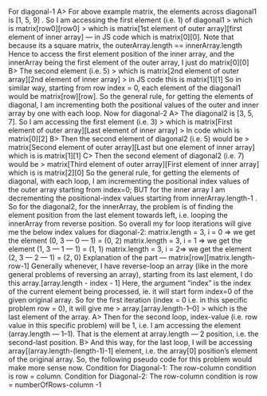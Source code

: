For diagonal-1
A> For above example matrix, the elements across diagonal1 is [1, 5, 9] . So I am accessing the first element (i.e. 1) of diagonal1 > which is matrix[row0][row0] > which is matrix[1st element of outer array][first element of inner array] — in JS code which is matrix[0][0].
Note that because its a square matrix, the outerArray.length == innerArray.length
Hence to access the first element position of the inner array, and the innerArray being the first element of the outer array, I just do matrix[0][0]
B> The second element (i.e. 5) > which is matrix[2nd element of outer array][2nd element of inner array] > in JS code this is matrix[1][1]
So in similar way, starting from row index = 0, each element of the diagonal1 would be matrix[row][row].
So the general rule, for getting the elements of diagonal, I am incrementing both the positional values of the outer and inner array by one with each loop.
Now for diagonal-2
A> The diagonal2 is [3, 5, 7]. So I am accessing the first element (i.e. 3) >
which is matrix[First element of outer array][Last element of inner array] > In code which is matrix[0][2]
B> Then the second element of diagonal2 (i.e. 5) would be >
matrix[Second element of outer array][Last but one element of inner array]
which is is matrix[1][1]
C> Then the second element of diagonal2 (i.e. 7) would be >
matrix[Third element of outer array][First element of inner array]
which is is matrix[2][0]
So the general rule, for getting the elements of diagonal, with each loop, I am incrementing the positional index values of the outer array starting from index=0; BUT for the inner array I am decrementing the positional-index values starting from innerArray.length-1 .
So for the diagonal2, for the innerArray, the problem is of finding the element position from the last element towards left, i.e. looping the innerArray from reverse position.
So overall my for loop iterations will give me the below index values for diagonal-2:
matrix.length = 3, i = 0 => we get the element (0, 3 — 0 — 1) = (0, 2)
matrix.length = 3, i = 1 => we get the element (1, 3 — 1 — 1) = (1, 1)
matrix.length = 3, i = 2=> we get the element (2, 3 — 2 — 1) = (2, 0)
Explanation of the part — matrix[row][matrix.length-row-1]
Generally whenever, I have reverse-loop an array (like in the more general problems of reversing an array), starting from its last element, I do this
array.[array.length - index - 1]
Here, the argument “index” is the index of the current element being processed, ie. it will start form index=0 of the given original array.
So for the first iteration (index = 0 i.e. in this specific problem row = 0), it will give me > array.[array.length-1–0] > which is the last element of the array.
A> Then for the second loop, index-value (i.e. row value in this specific problem) will be 1, i.e. I am accessing the element (array.length — 1–1). That is the element at array.length — 2 position, i.e. the second-last position.
B> And this way, for the last loop, I will be accessing array[(array.length-(length-1)-1] element, i.e. the array[0] position’s element of the original array.
So, the following pseudo code for this problem would make more sense now.
Condition for Diagonal-1: The row-column condition is row = column.
Condition for Diagonal-2: The row-column condition is row = numberOfRows-column -1
